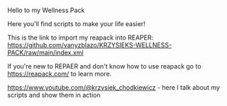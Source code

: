 Hello to my Wellness Pack

Here you'll find scripts to make your life easier!

This is the link to import my reapack into REAPER: https://github.com/vanyzblazo/KRZYSIEKS-WELLNESS-PACK/raw/main/index.xml

If you're new to REPAER and don't know how to use reapack go to https://reapack.com/ to learn more.

https://www.youtube.com/@krzysiek_chodkiewicz - here I talk about my scripts and show them in action
